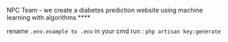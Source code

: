 NPC Team - 
we create a diabetes prediction website using machine learning with algorithms ****

rename 
``` .env.example to .env ```
in your cmd run : 
``` php artisan key:generate ```
